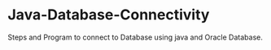 # Java-Database-Connectivity
Steps and Program to connect to Database using java and Oracle Database.

